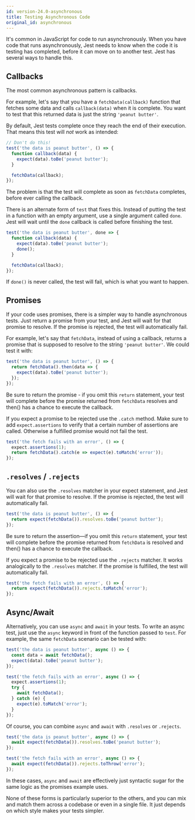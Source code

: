 ```yaml
---
id: version-24.0-asynchronous
title: Testing Asynchronous Code
original_id: asynchronous
---
```


It's common in JavaScript for code to run asynchronously. When you have code that runs asynchronously, Jest needs to know when the code it is testing has completed, before it can move on to another test. Jest has several ways to handle this.

## Callbacks

The most common asynchronous pattern is callbacks.

For example, let's say that you have a `fetchData(callback)` function that fetches some data and calls `callback(data)` when it is complete. You want to test that this returned data is just the string `'peanut butter'`.

By default, Jest tests complete once they reach the end of their execution. That means this test will _not_ work as intended:

```js
// Don't do this!
test('the data is peanut butter', () => {
  function callback(data) {
    expect(data).toBe('peanut butter');
  }

  fetchData(callback);
});
```

The problem is that the test will complete as soon as `fetchData` completes, before ever calling the callback.

There is an alternate form of `test` that fixes this. Instead of putting the test in a function with an empty argument, use a single argument called `done`. Jest will wait until the `done` callback is called before finishing the test.

```js
test('the data is peanut butter', done => {
  function callback(data) {
    expect(data).toBe('peanut butter');
    done();
  }

  fetchData(callback);
});
```

If `done()` is never called, the test will fail, which is what you want to happen.

## Promises

If your code uses promises, there is a simpler way to handle asynchronous tests. Just return a promise from your test, and Jest will wait for that promise to resolve. If the promise is rejected, the test will automatically fail.

For example, let's say that `fetchData`, instead of using a callback, returns a promise that is supposed to resolve to the string `'peanut butter'`. We could test it with:

```js
test('the data is peanut butter', () => {
  return fetchData().then(data => {
    expect(data).toBe('peanut butter');
  });
});
```

Be sure to return the promise - if you omit this `return` statement, your test will complete before the promise returned from `fetchData` resolves and then() has a chance to execute the callback.

If you expect a promise to be rejected use the `.catch` method. Make sure to add `expect.assertions` to verify that a certain number of assertions are called. Otherwise a fulfilled promise would not fail the test.

```js
test('the fetch fails with an error', () => {
  expect.assertions(1);
  return fetchData().catch(e => expect(e).toMatch('error'));
});
```

## `.resolves` / `.rejects`

You can also use the `.resolves` matcher in your expect statement, and Jest will wait for that promise to resolve. If the promise is rejected, the test will automatically fail.

```js
test('the data is peanut butter', () => {
  return expect(fetchData()).resolves.toBe('peanut butter');
});
```

Be sure to return the assertion—if you omit this `return` statement, your test will complete before the promise returned from `fetchData` is resolved and then() has a chance to execute the callback.

If you expect a promise to be rejected use the `.rejects` matcher. It works analogically to the `.resolves` matcher. If the promise is fulfilled, the test will automatically fail.

```js
test('the fetch fails with an error', () => {
  return expect(fetchData()).rejects.toMatch('error');
});
```

## Async/Await

Alternatively, you can use `async` and `await` in your tests. To write an async test, just use the `async` keyword in front of the function passed to `test`. For example, the same `fetchData` scenario can be tested with:

```js
test('the data is peanut butter', async () => {
  const data = await fetchData();
  expect(data).toBe('peanut butter');
});

test('the fetch fails with an error', async () => {
  expect.assertions(1);
  try {
    await fetchData();
  } catch (e) {
    expect(e).toMatch('error');
  }
});
```

Of course, you can combine `async` and `await` with `.resolves` or `.rejects`.

```js
test('the data is peanut butter', async () => {
  await expect(fetchData()).resolves.toBe('peanut butter');
});

test('the fetch fails with an error', async () => {
  await expect(fetchData()).rejects.toThrow('error');
});
```

In these cases, `async` and `await` are effectively just syntactic sugar for the same logic as the promises example uses.

None of these forms is particularly superior to the others, and you can mix and match them across a codebase or even in a single file. It just depends on which style makes your tests simpler.
